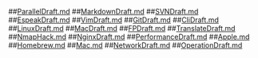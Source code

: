 ##[ParallelDraft.md](ParallelDraft.md)
##[MarkdownDraft.md](MarkdownDraft.md)
##[SVNDraft.md](SVNDraft.md)
##[EspeakDraft.md](EspeakDraft.md)
##[VimDraft.md](VimDraft.md)
##[GitDraft.md](GitDraft.md)
##[CliDraft.md](CliDraft.md)
##[LinuxDraft.md](LinuxDraft.md)
##[MacDraft.md](MacDraft.md)
##[FPDraft.md](FPDraft.md)
##[TranslateDraft.md](TranslateDraft.md)
##[NmapHack.md](NmapHack.md)
##[NginxDraft.md](NginxDraft.md)
##[PerformanceDraft.md](PerformanceDraft.md)
##[Apple.md](Apple.md)
##[Homebrew.md](Homebrew.md)
##[Mac.md](Mac.md)
##[NetworkDraft.md](NetworkDraft.md)
##[OperationDraft.md](OperationDraft.md)
